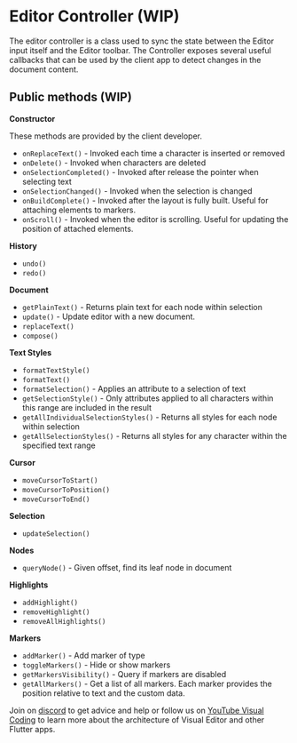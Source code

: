 # Editor Controller (WIP)
The editor controller is a class used to sync the state between the Editor input itself and the Editor toolbar. The Controller exposes several useful callbacks that can be used by the client app to detect changes in the document content.

## Public methods (WIP)

**Constructor**

These methods are provided by the client developer.

* `onReplaceText()` - Invoked each time a character is inserted or removed
* `onDelete()` - Invoked when characters are deleted
* `onSelectionCompleted()` - Invoked after release the pointer when selecting text
* `onSelectionChanged()` - Invoked when the selection is changed
* `onBuildComplete()` - Invoked after the layout is fully built. Useful for attaching elements to markers.
* `onScroll()` - Invoked when the editor is scrolling. Useful for updating the position of attached elements.

**History**

* `undo()`
* `redo()`

**Document**

* `getPlainText()` - Returns plain text for each node within selection
* `update()` - Update editor with a new document.
* `replaceText()`
* `compose()`

**Text Styles**

* `formatTextStyle()`
* `formatText()`
* `formatSelection()` - Applies an attribute to a selection of text
* `getSelectionStyle()` - Only attributes applied to all characters within this range are included in the result
* `getAllIndividualSelectionStyles()` - Returns all styles for each node within selection
* `getAllSelectionStyles()` - Returns all styles for any character within the specified text range

**Cursor**

* `moveCursorToStart()`
* `moveCursorToPosition()`
* `moveCursorToEnd()`

**Selection**

* `updateSelection()`

**Nodes**

* `queryNode()` - Given offset, find its leaf node in document

**Highlights**

* `addHighlight()`
* `removeHighlight()`
* `removeAllHighlights()`

**Markers**

* `addMarker()` - Add marker of type
* `toggleMarkers()` - Hide or show markers
* `getMarkersVisibility()` - Query if markers are disabled
* `getAllMarkers()` - Get a list of all markers. Each marker provides the position relative to text and the custom data.

Join on [discord](https://discord.gg/XpGygmXde4) to get advice and help or follow us on [YouTube Visual Coding](https://www.youtube.com/channel/UC2-5lfNbbErIds0Iuai8yfA) to learn more about the architecture of Visual Editor and other Flutter apps.